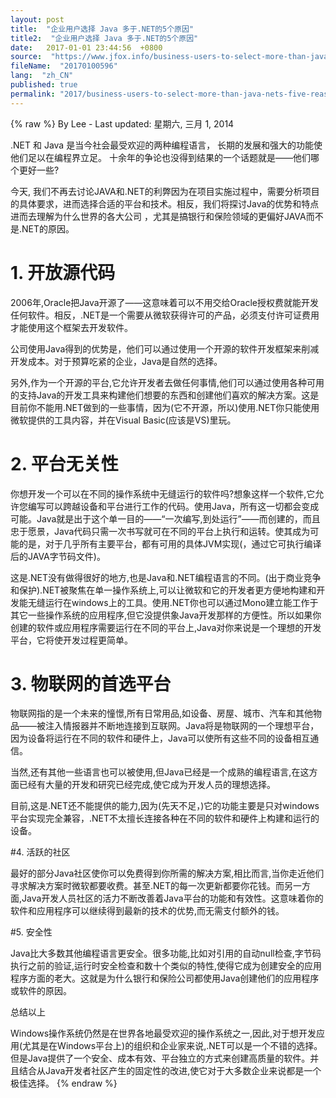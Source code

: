 ```yaml
---
layout: post
title:  "企业用户选择 Java 多于.NET的5个原因"
title2:  "企业用户选择 Java 多于.NET的5个原因"
date:   2017-01-01 23:44:56  +0800
source:  "https://www.jfox.info/business-users-to-select-more-than-java-nets-five-reasons.html"
fileName:  "20170100596"
lang:  "zh_CN"
published: true
permalink: "2017/business-users-to-select-more-than-java-nets-five-reasons.html"
---
```

{% raw %}
By Lee - Last updated: 星期六, 三月 1, 2014

.NET 和 Java 是当今社会最受欢迎的两种编程语言， 长期的发展和强大的功能使他们足以在编程界立足。 十余年的争论也没得到结果的一个话题就是——他们哪个更好一些?

今天, 我们不再去讨论JAVA和.NET的利弊因为在项目实施过程中，需要分析项目的具体要求，进而选择合适的平台和技术。相反，我们将探讨Java的优势和特点进而去理解为什么世界的各大公司 ，尤其是搞银行和保险领域的更偏好JAVA而不是.NET的原因。

# 1. 开放源代码

2006年,Oracle把Java开源了­——这意味着可以不用交给Oracle授权费就能开发任何软件。相反，.NET是一个需要从微软获得许可的产品，必须支付许可证费用才能使用这个框架去开发软件。

公司使用Java得到的优势是，他们可以通过使用一个开源的软件开发框架来削减开发成本。对于预算吃紧的企业，Java是自然的选择。

另外,作为一个开源的平台,它允许开发者去做任何事情,他们可以通过使用各种可用的支持Java的开发工具来构建他们想要的东西和创建他们喜欢的解决方案。这是目前你不能用.NET做到的一些事情，因为(它不开源，所以)使用.NET你只能使用微软提供的工具内容，并在Visual Basic(应该是VS)里玩。

# 2. 平台无关性

你想开发一个可以在不同的操作系统中无缝运行的软件吗?想象这样一个软件,它允许您编写可以跨越设备和平台进行工作的代码。使用Java，所有这一切都会变成可能。Java就是出于这个单一目的——“一次编写,到处运行”——而创建的，而且忠于愿景，Java代码只需一次书写就可在不同的平台上执行和运转。使其成为可能的是，对于几乎所有主要平台，都有可用的具体JVM实现(，通过它可执行编译后的JAVA字节码文件)。

这是.NET没有做得很好的地方,也是Java和.NET编程语言的不同。(出于商业竞争和保护).NET被聚焦在单一操作系统上,可以让微软和它的开发者更方便地构建和开发能无缝运行在windows上的工具。使用.NET你也可以通过Mono建立能工作于其它一些操作系统的应用程序,但它没提供象Java开发那样的方便性。所以如果你创建的软件或应用程序需要运行在不同的平台上,Java对你来说是一个理想的开发平台，它将使开发过程更简单。

# 3. 物联网的首选平台

物联网指的是一个未来的憧憬,所有日常用品,如设备、房屋、城市、汽车和其他物品——被注入情报器并不断地连接到互联网。Java将是物联网的一个理想平台，因为设备将运行在不同的软件和硬件上，Java可以使所有这些不同的设备相互通信。

当然,还有其他一些语言也可以被使用,但Java已经是一个成熟的编程语言,在这方面已经有大量的开发和研究已经完成,使它成为开发人员的理想选择。

目前,这是.NET还不能提供的能力,因为(先天不足，)它的功能主要是只对windows平台实现完全兼容，.NET不太擅长连接各种在不同的软件和硬件上构建和运行的设备。

#4. 活跃的社区

最好的部分Java社区使你可以免费得到你所需的解决方案,相比而言,当你走近他们寻求解决方案时微软都要收费。甚至.NET的每一次更新都要你花钱。而另一方面,Java开发人员社区的活力不断改善着Java平台的功能和有效性。这意味着你的软件和应用程序可以继续得到最新的技术的优势,而无需支付额外的钱。

#5. 安全性

Java比大多数其他编程语言更安全。很多功能,比如对引用的自动null检查,字节码执行之前的验证,运行时安全检查和数十个类似的特性,使得它成为创建安全的应用程序方面的老大。这就是为什么银行和保险公司都使用Java创建他们的应用程序或软件的原因。

总结以上

Windows操作系统仍然是在世界各地最受欢迎的操作系统之一,因此,对于想开发应用(尤其是在Windows平台上)的组织和企业家来说,.NET可以是一个不错的选择。但是Java提供了一个安全、成本有效、平台独立的方式来创建高质量的软件。并且结合从Java开发者社区产生的固定性的改进,使它对于大多数企业来说都是一个极佳选择。
{% endraw %}